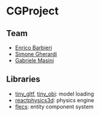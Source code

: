 # CGProject

## Team
- [Enrico Barbieri](https://github.com/EnricoBarbieri1997)
- [Simone Gherardi](https://github.com/SimoneGherardi)
- [Gabriele Masini](https://github.com/gmasini97)

## Libraries
- [tiny_gltf](https://github.com/syoyo/tinygltf), [tiny_obj](https://github.com/tinyobjloader/tinyobjloader): model loading
- [reactphysics3d](https://www.reactphysics3d.com/): physics engine
- [flecs](https://www.flecs.dev/): entity component system